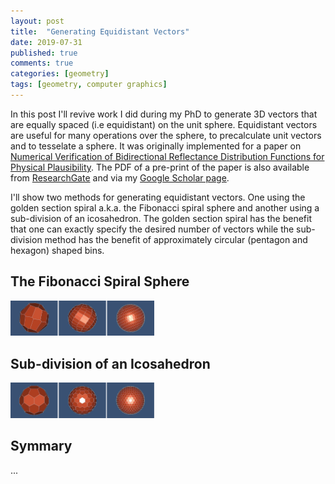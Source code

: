 ```yaml
---
layout: post
title:  "Generating Equidistant Vectors"
date: 2019-07-31
published: true
comments: true
categories: [geometry]
tags: [geometry, computer graphics]
---
```


In this post I'll revive work I did during my PhD to generate 3D vectors that are equally spaced (i.e equidistant) on the unit sphere. Equidistant vectors are useful for many operations over the sphere, to precalculate unit vectors and to tesselate a sphere. It was originally implemented for a paper on [Numerical Verification of Bidirectional Reflectance Distribution Functions for Physical Plausibility](https://dl.acm.org/citation.cfm?id=2513499). The PDF of a pre-print of the paper is also available from [ResearchGate](https://www.researchgate.net/publication/259885429_Numerical_Verification_of_Bidirectional_Reflectance_Distribution_Functions_for_Physical_Plausibility) and via my [Google Scholar page](https://scholar.google.com/citations?user=jqhH0o4AAAAJ).

I'll show two methods for generating equidistant vectors. One using the golden section spiral a.k.a. the Fibonacci spiral sphere and another using a sub-division of an icosahedron. The golden section spiral has the benefit that one can exactly specify the desired number of vectors while the sub-division method has the benefit of approximately circular (pentagon and hexagon) shaped bins.

## The Fibonacci Spiral Sphere
<img src="/assets/images/fibogeodual.jpg" width="230" />

## Sub-division of an Icosahedron
<img src="/assets/images/icosageodual.jpg" width="230" />

## Symmary
...
